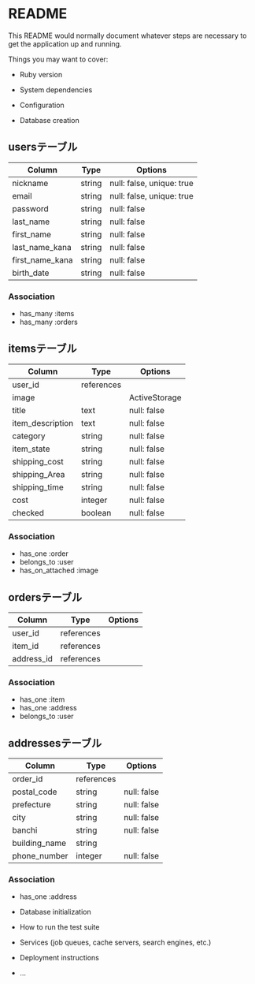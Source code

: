 # README

This README would normally document whatever steps are necessary to get the
application up and running.

Things you may want to cover:

* Ruby version

* System dependencies

* Configuration

* Database creation
## usersテーブル

| Column          | Type       | Options                        |
| --------------- | ---------- | ------------------------------ |
| nickname        | string     | null: false, unique: true      |
| email           | string     | null: false, unique: true      |
| password        | string     | null: false                    |
| last_name       | string     | null: false                    |
| first_name      | string     | null: false                    |
| last_name_kana  | string     | null: false                    |
| first_name_kana | string     | null: false                    |
| birth_date      | string     | null: false                    |

### Association
- has_many   :items
- has_many   :orders

## itemsテーブル

| Column          | Type       | Options                        |
| --------------- | ---------- | ------------------------------ |
| user_id         | references |                                |
| image           |            | ActiveStorage                  |
| title           | text       | null: false                    |
| item_description| text       | null: false                    |
| category        | string     | null: false                    |
| item_state      | string     | null: false                    |
| shipping_cost   | string     | null: false                    |
| shipping_Area   | string     | null: false                    |
| shipping_time   | string     | null: false                    |
| cost            | integer    | null: false                    |
| checked         | boolean    | null: false                    |

### Association
- has_one    :order
- belongs_to :user
- has_on_attached :image

## ordersテーブル

| Column          | Type       | Options                        |
| --------------- | ---------- | ------------------------------ |
| user_id         | references |                                |
| item_id         | references |                                |
| address_id      | references |                                |

### Association
- has_one    :item
- has_one    :address
- belongs_to :user

## addressesテーブル

| Column          | Type       | Options                        |
| --------------- | ---------- | ------------------------------ |
| order_id        | references |                                |
| postal_code     | string     | null: false                    |
| prefecture      | string     | null: false                    |
| city            | string     | null: false                    |
| banchi          | string     | null: false                    |
| building_name   | string     |                                |
| phone_number    | integer    | null: false                    |

### Association
- has_one    :address


* Database initialization

* How to run the test suite

* Services (job queues, cache servers, search engines, etc.)

* Deployment instructions

* ...
